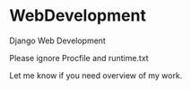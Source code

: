 # WebDevelopment
Django Web Development

Please ignore Procfile and runtime.txt

Let me know if you need overview of my work.
